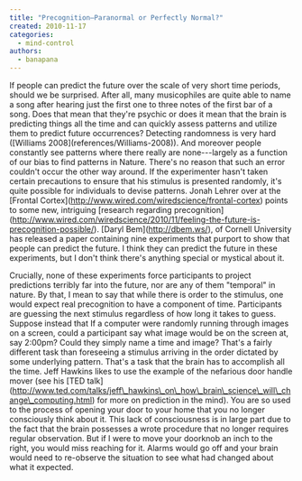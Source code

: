 ```yaml
---
title: "Precognition—Paranormal or Perfectly Normal?"
created: 2010-11-17
categories: 
  - mind-control
authors: 
  - banapana
---
```


If people can predict the future over the scale of very short time periods, should we be surprised. After all, many musicophiles are quite able to name a song after hearing just the first one to three notes of the first bar of a song. Does that mean that they're psychic or does it mean that the brain is predicting things all the time and can quickly assess patterns and utilize them to predict future occurrences? Detecting randomness is very hard (\[Williams 2008\](references/Williams-2008)). And moreover people constantly see patterns where there really are none---largely as a function of our bias to find patterns in Nature. There's no reason that such an error couldn't occur the other way around. If the experimenter hasn't taken certain precautions to ensure that his stimulus is presented randomly, it's quite possible for individuals to devise patterns. Jonah Lehrer over at the \[Frontal Cortex\](http://www.wired.com/wiredscience/frontal-cortex) points to some new, intriguing \[research regarding precognition\](http://www.wired.com/wiredscience/2010/11/feeling-the-future-is-precognition-possible/). \[Daryl Bem\](http://dbem.ws/), of Cornell University has released a paper containing nine experiments that purport to show that people can predict the future. I think they can predict the future in these experiments, but I don't think there's anything special or mystical about it.

Crucially, none of these experiments force participants to project predictions terribly far into the future, nor are any of them "temporal" in nature. By that, I mean to say that while there is order to the stimulus, one would expect real precognition to have a component of time. Participants are guessing the next stimulus regardless of how long it takes to guess. Suppose instead that If a computer were randomly running through images on a screen, could a participant say what image would be on the screen at, say 2:00pm? Could they simply name a time and image? That's a fairly different task than foreseeing a stimulus arriving in the order dictated by some underlying pattern. That's a task that the brain has to accomplish all the time. Jeff Hawkins likes to use the example of the nefarious door handle mover (see his \[TED talk\](http://www.ted.com/talks/jeff\_hawkins\_on\_how\_brain\_science\_will\_change\_computing.html) for more on prediction in the mind). You are so used to the process of opening your door to your home that you no longer consciously think about it. This lack of consciousness is in large part due to the fact that the brain possesses a wrote procedure that no longer requires regular observation. But if I were to move your doorknob an inch to the right, you would miss reaching for it. Alarms would go off and your brain would need to re-observe the situation to see what had changed about what it expected.
